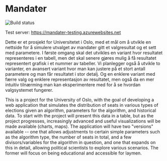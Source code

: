 # Mandater

![Build status](https://mandater.visualstudio.com/_apis/public/build/definitions/27b4c679-f471-4605-89b8-7e40d6b9c0eb/2/badge)

Test server: https://mandater-testing.azurewebsites.net


Dette er et prosjekt for Universitetet i Oslo, med et mål om å utvikle en nettside for å simulere utvalget av mandater gitt et valgresultat og et sett med parametere.
I første omgang skal det utvikles en variant hvor resultatet representeres i en tabell, men det skal senere gjøres mulig å få resultatet representert grafisk i et nummer av tabeller.
Vi planlegger også å utvikle to varianter, en avansert variant hvor man kan justere på et stort antall parametere og man får resultatet i stor detalj. Og en enklere variant med færre valg og enklere representasjon av resultatet, men også da en mer intuitiv tilnærming man kan eksperimentere med for å se hvordan valgsystemet fungerer.

This is a project for the University of Oslo, with the goal of developing a web application that simulates the distribution of seats in various types of elections given an algorithm, parameters for the algorithm, and historical data.
To start with the project will present this data in a table, but as the project progresses, increasingly advanced and useful visualizations will be made available (charts, maps).
The application will have two "versions" available -- one that allows adjustments to certain simple parameters such as the algorithm type, the number of seats in total, and a few divisors/variables for the algorithm in question, and one that expands on this in detail, allowing political scientists to explore various scenarios. The former will focus on being educational and accessible for laymen.

